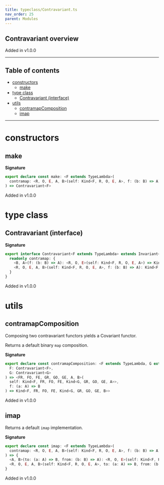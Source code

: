 ```yaml
---
title: typeclass/Contravariant.ts
nav_order: 25
parent: Modules
---
```


## Contravariant overview

Added in v1.0.0

---

<h2 class="text-delta">Table of contents</h2>

- [constructors](#constructors)
  - [make](#make)
- [type class](#type-class)
  - [Contravariant (interface)](#contravariant-interface)
- [utils](#utils)
  - [contramapComposition](#contramapcomposition)
  - [imap](#imap)

---

# constructors

## make

**Signature**

```ts
export declare const make: <F extends TypeLambda>(
  contramap: <R, O, E, A, B>(self: Kind<F, R, O, E, A>, f: (b: B) => A) => Kind<F, R, O, E, B>
) => Contravariant<F>
```

Added in v1.0.0

# type class

## Contravariant (interface)

**Signature**

```ts
export interface Contravariant<F extends TypeLambda> extends Invariant<F> {
  readonly contramap: {
    <B, A>(f: (b: B) => A): <R, O, E>(self: Kind<F, R, O, E, A>) => Kind<F, R, O, E, B>
    <R, O, E, A, B>(self: Kind<F, R, O, E, A>, f: (b: B) => A): Kind<F, R, O, E, B>
  }
}
```

Added in v1.0.0

# utils

## contramapComposition

Composing two contravariant functors yields a Covariant functor.

Returns a default binary `map` composition.

**Signature**

```ts
export declare const contramapComposition: <F extends TypeLambda, G extends TypeLambda>(
  F: Contravariant<F>,
  G: Contravariant<G>
) => <FR, FO, FE, GR, GO, GE, A, B>(
  self: Kind<F, FR, FO, FE, Kind<G, GR, GO, GE, A>>,
  f: (a: A) => B
) => Kind<F, FR, FO, FE, Kind<G, GR, GO, GE, B>>
```

Added in v1.0.0

## imap

Returns a default `imap` implementation.

**Signature**

```ts
export declare const imap: <F extends TypeLambda>(
  contramap: <R, O, E, A, B>(self: Kind<F, R, O, E, A>, f: (b: B) => A) => Kind<F, R, O, E, B>
) => {
  <A, B>(to: (a: A) => B, from: (b: B) => A): <R, O, E>(self: Kind<F, R, O, E, A>) => Kind<F, R, O, E, B>
  <R, O, E, A, B>(self: Kind<F, R, O, E, A>, to: (a: A) => B, from: (b: B) => A): Kind<F, R, O, E, B>
}
```

Added in v1.0.0
